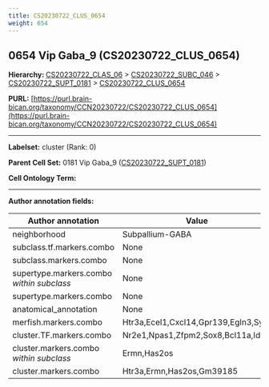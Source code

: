 ```yaml
---
title: CS20230722_CLUS_0654
weight: 654
---
```

## 0654 Vip Gaba_9 (CS20230722_CLUS_0654)
<b>Hierarchy: </b>
[CS20230722_CLAS_06](../CS20230722_CLAS_06) >
[CS20230722_SUBC_046](../CS20230722_SUBC_046) >
[CS20230722_SUPT_0181](../CS20230722_SUPT_0181) >
[CS20230722_CLUS_0654](../CS20230722_CLUS_0654)

**PURL:** [https://purl.brain-bican.org/taxonomy/CCN20230722/CS20230722_CLUS_0654](https://purl.brain-bican.org/taxonomy/CCN20230722/CS20230722_CLUS_0654)

---


**Labelset:** cluster (Rank: 0)

**Parent Cell Set:** 0181 Vip Gaba_9 ([CS20230722_SUPT_0181](../CS20230722_SUPT_0181))



**Cell Ontology Term:** 

[MARKER GENES.]: #


---

[TRANSFERRED ANNOTATIONS.]: #


[AUTHOR ANNOTATION FIELDS.]: #


**Author annotation fields:**

| Author annotation | Value |
|-------------------|-------|
|neighborhood|Subpallium-GABA|
|subclass.tf.markers.combo|None|
|subclass.markers.combo|None|
|supertype.markers.combo _within subclass_|None|
|supertype.markers.combo|None|
|anatomical_annotation|None|
|merfish.markers.combo|Htr3a,Ecel1,Cxcl14,Gpr139,Egln3,Syt6|
|cluster.TF.markers.combo|Nr2e1,Npas1,Zfpm2,Sox8,Bcl11a,Id2|
|cluster.markers.combo _within subclass_|Ermn,Has2os|
|cluster.markers.combo|Htr3a,Ermn,Has2os,Gm39185|
